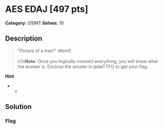 # AES EDAJ [497 pts]

**Category:** OSINT
**Solves:** 10

## Description
>"Picture of a tree?" Weird! <br><br>\r\n**Note:** Once you logically connect everything, you will know what the answer is. Enclose the answer in jadeCTF{} to get your flag.

**Hint**
* -

## Solution

### Flag

